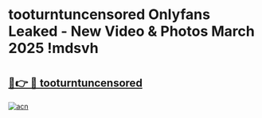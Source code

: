 # tooturntuncensored Onlyfans Leaked - New Video & Photos March 2025 !mdsvh

# <h2><a href="https://98gln9.iuczelnia.edu.pl?title=tooturntuncensored&ref=mdsvh">🔗👉 🔴 tooturntuncensored</a></h2>

[![acn](https://github.com/user-attachments/assets/0f9c940e-d8b0-45ae-aac7-cd30a18b3e1c)](https://98gln9.iuczelnia.edu.pl?title=tooturntuncensored&ref=mdsvh)

